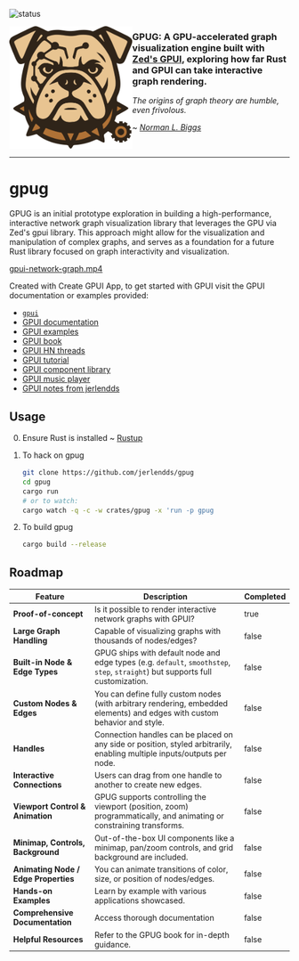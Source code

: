 ![status](https://img.shields.io/badge/status-experimental-orange)

<p dir="auto">
  <a href="https://github.com/jerlendds/gpug">
    <img src="./logo.svg" height="220px" alt="GPUG logo" align="left" />
  </a>

  <h3 align="left">
    GPUG: A GPU-accelerated graph visualization engine built with <a href="https://zed.dev/">Zed's GPUI</a>, exploring how far Rust and GPUI can take interactive graph rendering.
  </h3>


  <p align="left">

  *The origins of graph theory are humble, even frivolous.*

  ~ [*Norman L. Biggs*](https://en.wikipedia.org/wiki/Norman_L._Biggs)
  </p>
  <br/>
</p>


---

# gpug

GPUG is an initial prototype exploration in building a high-performance, interactive network graph visualization library that leverages the GPU via Zed's gpui library. This approach might allow for the visualization and manipulation of complex graphs, and serves as a foundation for a future Rust library focused on graph interactivity and visualization.

[gpui-network-graph.mp4](https://github.com/user-attachments/assets/75b3a6d1-3cf1-42c2-9dc7-1f48b570e9bd)

Created with Create GPUI App, to get started with GPUI visit the GPUI documentation or examples provided:

- [`gpui`](https://www.gpui.rs/)
- [GPUI documentation](https://github.com/zed-industries/zed/tree/main/crates/gpui/docs)
- [GPUI examples](https://github.com/zed-industries/zed/tree/main/crates/gpui/examples)
- [GPUI book](https://matinaniss.github.io/gpui-book/introduction.html)
- [GPUI HN threads](https://duckduckgo.com/?t=ffab&q=%22gpui%22%20site%3Anews.ycombinator.com&ia=web)
- [GPUI tutorial](https://github.com/hedge-ops/gpui-tutorial)
- [GPUI component library](https://github.com/longbridge/gpui-component)
- [GPUI music player](https://github.com/143mailliw/hummingbird)
- [GPUI notes from jerlendds](https://studium.dev/tech/playing-gpui-rust)

## Usage

0. Ensure Rust is installed ~ [Rustup](https://rustup.rs/)

1. To hack on gpug
   ```bash
   git clone https://github.com/jerlendds/gpug
   cd gpug
   cargo run
   # or to watch:
   cargo watch -q -c -w crates/gpug -x 'run -p gpug
   ```

2. To build gpug
   ```bash
   cargo build --release
   ```


## Roadmap

| Feature | Description | Completed |
|----------|--------------|------------|
| **Proof-of-concept** | Is it possible to render interactive network graphs with GPUI? | true |
| **Large Graph Handling** | Capable of visualizing graphs with thousands of nodes/edges? | false |
| **Built-in Node & Edge Types** | GPUG ships with default node and edge types (e.g. `default`, `smoothstep`, `step`, `straight`) but supports full customization. | false |
| **Custom Nodes & Edges** | You can define fully custom nodes (with arbitrary rendering, embedded elements) and edges with custom behavior and style. | false |
| **Handles** | Connection handles can be placed on any side or position, styled arbitrarily, enabling multiple inputs/outputs per node. | false |
| **Interactive Connections** | Users can drag from one handle to another to create new edges. | false |
| **Viewport Control & Animation** | GPUG supports controlling the viewport (position, zoom) programmatically, and animating or constraining transforms. | false |
| **Minimap, Controls, Background** | Out-of-the-box UI components like a minimap, pan/zoom controls, and grid background are included. | false |
| **Animating Node / Edge Properties** | You can animate transitions of color, size, or position of nodes/edges. | false |
| **Hands-on Examples** | Learn by example with various applications showcased. | false |
| **Comprehensive Documentation** | Access thorough documentation | false |
| **Helpful Resources** | Refer to the GPUG book for in-depth guidance. | false |
